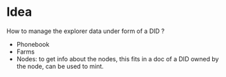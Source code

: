 # Idea

How to manage the explorer data under form of a DID ?
- Phonebook
- Farms
- Nodes: to get info about the nodes, this fits in a doc of a DID owned by the node, can be used to mint. 

